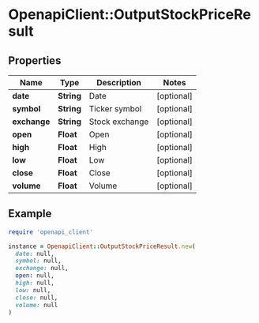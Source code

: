# OpenapiClient::OutputStockPriceResult

## Properties

| Name | Type | Description | Notes |
| ---- | ---- | ----------- | ----- |
| **date** | **String** | Date | [optional] |
| **symbol** | **String** | Ticker symbol | [optional] |
| **exchange** | **String** | Stock exchange | [optional] |
| **open** | **Float** | Open | [optional] |
| **high** | **Float** | High | [optional] |
| **low** | **Float** | Low | [optional] |
| **close** | **Float** | Close | [optional] |
| **volume** | **Float** | Volume | [optional] |

## Example

```ruby
require 'openapi_client'

instance = OpenapiClient::OutputStockPriceResult.new(
  date: null,
  symbol: null,
  exchange: null,
  open: null,
  high: null,
  low: null,
  close: null,
  volume: null
)
```

